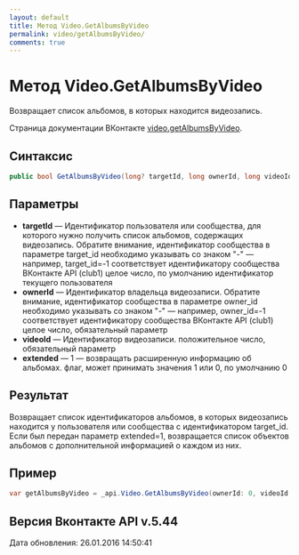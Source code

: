```yaml
---
layout: default
title: Метод Video.GetAlbumsByVideo
permalink: video/getAlbumsByVideo/
comments: true
---
```

# Метод Video.GetAlbumsByVideo
Возвращает список альбомов, в которых находится видеозапись.

Страница документации ВКонтакте [video.getAlbumsByVideo](https://vk.com/dev/video.getAlbumsByVideo).

## Синтаксис
``` csharp
public bool GetAlbumsByVideo(long? targetId, long ownerId, long videoId, bool? extended)
```

## Параметры
+ **targetId** — Идентификатор пользователя или сообщества, для которого нужно получить список альбомов, содержащих видеозапись. 
Обратите внимание, идентификатор сообщества в параметре target_id необходимо указывать со знаком "-" — например, target_id=-1 соответствует идентификатору сообщества ВКонтакте API (club1)  целое число, по умолчанию идентификатор текущего пользователя
+ **ownerId** — Идентификатор владельца видеозаписи. 
Обратите внимание, идентификатор сообщества в параметре owner_id необходимо указывать со знаком "-" — например, owner_id=-1 соответствует идентификатору сообщества ВКонтакте API (club1)  целое число, обязательный параметр
+ **videoId** — Идентификатор видеозаписи. положительное число, обязательный параметр
+ **extended** — 1 — возвращать расширенную информацию об альбомах. флаг, может принимать значения 1 или 0, по умолчанию 0

## Результат
Возвращает список идентификаторов альбомов, в которых видеозапись находится у пользователя или сообщества с идентификатором target_id. Если был передан параметр extended=1, возвращается список объектов альбомов с дополнительной информацией о каждом из них.

## Пример
``` csharp
var getAlbumsByVideo = _api.Video.GetAlbumsByVideo(ownerId: 0, videoId: 0);
```

## Версия Вконтакте API v.5.44
Дата обновления: 26.01.2016 14:50:41
